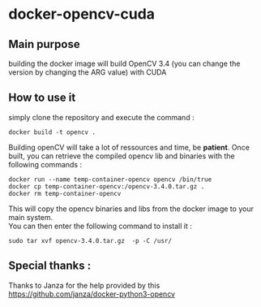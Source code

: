 # docker-opencv-cuda

## Main purpose

building the docker image will build OpenCV 3.4 (you can change the version by changing the ARG value) with CUDA

## How to use it

simply clone the repository and execute the command :  

`docker build -t opencv .`

Building openCV will take a lot of ressources and time, be **patient**.
Once built, you can retrieve the compiled opencv lib and binaries with the following commands :

```
docker run --name temp-container-opencv opencv /bin/true
docker cp temp-container-opencv:/opencv-3.4.0.tar.gz .
docker rm temp-container-opencv
```

This will copy the opencv binaries and libs from the docker image to your main system.  
You can then enter the following command to install it :

`sudo tar xvf opencv-3.4.0.tar.gz  -p -C /usr/`


## Special thanks :

Thanks to Janza for the help provided by this https://github.com/janza/docker-python3-opencv
